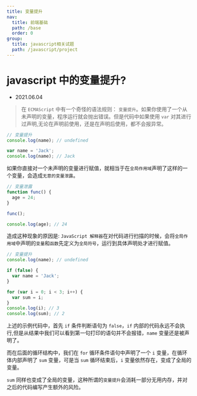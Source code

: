 ```yaml
---
title: 变量提升
nav:
  title: 前端基础
  path: /base
  order: 0
group:
  title: javascript相关试题
  path: /javascript/project
---
```


# javascript 中的变量提升?

- 2021.06.04

> 在 `ECMAScript` 中有一个奇怪的语法规则： `变量提升`。如果你使用了一个从未声明的变量，程序运行就会抛出错误。但是代码中如果使用 `var` 对其进行过声明,无论在声明前使用，还是在声明后使用，都不会报异常。

```js
// 变量提升
console.log(name); // undefined

var name = 'Jack';
console.log(name); // Jack
```

如果你直接对一个未声明的变量进行赋值，就相当于在`全局作用域`声明了这样的一个变量，会造成`无意的变量泄露`。

```js
// 变量泄露
function func() {
  age = 24;
}

func();

console.log(age); // 24
```

造成这种现象的原因是: `JavaScript 解释器`在对代码进行扫描的时候，会将`全局作用域`中声明的`变量`和`函数`先定义为`全局符号`，运行到具体声明处才进行赋值。

```js
// 变量提升
console.log(name); // undefined

if (false) {
  var name = 'Jack';
}

for (var i = 0; i < 3; i++) {
  var sum = i;
}
console.log(i); // 3
console.log(sum); // 2
```

上述的示例代码中，首先 `if` 条件判断语句为 `false`，`if` 内部的代码永远不会执行,但是从结果中我们可以看到第一句打印的语句并不会报错，`name` 变量还是被声明了。

而在后面的循环结构中，我们在 `for` 循环条件语句中声明了一个 `i` 变量，在循环体内部声明了 `sum` 变量，可是当 `sum` 循环结束后，`i` 变量依然存在，变成了全局的变量。

`sum` 同样也变成了全局的变量，这种所谓的`变量提升`会消耗一部分无用内存，并对之后的代码编写产生额外的风险。
